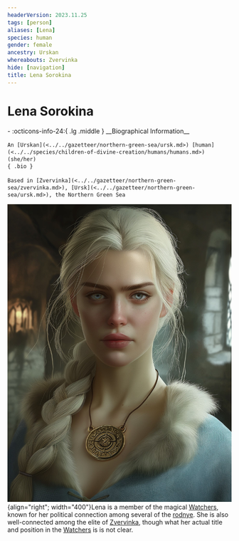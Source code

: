 ```yaml
---
headerVersion: 2023.11.25
tags: [person]
aliases: [Lena]
species: human
gender: female
ancestry: Urskan
whereabouts: Zvervinka
hide: [navigation]
title: Lena Sorokina
---
```

# Lena Sorokina
<div class="grid cards ext-narrow-margin ext-one-column" markdown>
- :octicons-info-24:{ .lg .middle } __Biographical Information__

    An [Urskan](<../../gazetteer/northern-green-sea/ursk.md>) [human](<../../species/children-of-divine-creation/humans/humans.md>) (she/her)  
    { .bio }

    Based in [Zvervinka](<../../gazetteer/northern-green-sea/zvervinka.md>), [Ursk](<../../gazetteer/northern-green-sea/ursk.md>), the Northern Green Sea
</div>


![Lena Portrait V5](../../assets/lena-portrait-v5.jpg){align="right"; width="400"}Lena is a member of the magical [Watchers](<../../groups/urskan-magical-organizations/eyes-of-vedmakov.md>), known for her political connection among several of the [rodnye](<../../groups/urskan-magical-organizations/rodnya.md>). She is also well-connected among the elite of [Zvervinka](<../../gazetteer/northern-green-sea/zvervinka.md>), though what her actual title and position in the [Watchers](<../../groups/urskan-magical-organizations/eyes-of-vedmakov.md>) is is not clear.

